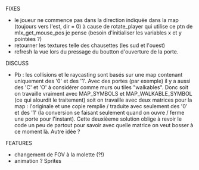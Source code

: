 FIXES
* le joueur ne commence pas dans la direction indiquée dans la map (toujours vers l'est, dir = 0) à cause de rotate_player qui utilise ce ptn de mlx_get_mouse_pos je pense (besoin d'initialiser les variables x et y pointées ?)
* retourner les textures telle des chausettes (les sud et l'ouest)
* refresh la vue lors du pressage du boutton d'ouverture de la porte.

DISCUSS
* Pb : les collisions et le raycasting sont basés sur une map contenant uniquement des '0' et des '1'. Avec des portes (par exemple) il y a aussi des 'C' et 'O' à considérer comme murs ou tiles "walkables". Donc soit on travaille vraiment avec MAP_SYMBOLS et MAP_WALKABLE_SYMBOL (ce qui alourdit le traitement) soit on travaille avec deux matrices pour la map : l'originale et une copie remplie / traduite avec seulement des '0' et des '1' (la conversion se faisant seulement quand on ouvre / ferme une porte pour l'instant). Cette deuxièeme solution oblige à revoir le code un peu de partout pour savoir avec quelle matrice on veut bosser à ce moment là. Autre idée ?

FEATURES
* changement de FOV à la molette (?!)
* animation ? Sprites


